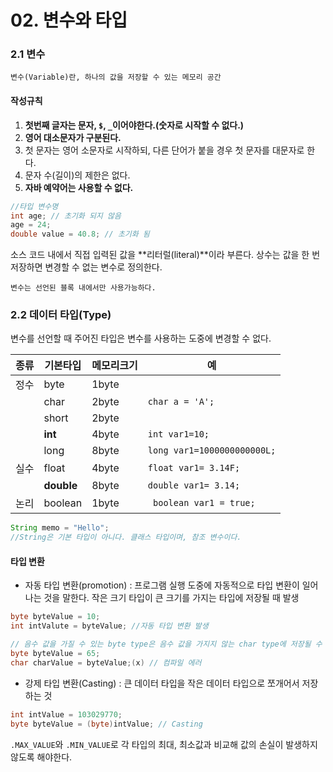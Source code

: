 # 02. 변수와 타입

### 2.1 변수

```
변수(Variable)란, 하나의 값을 저장할 수 있는 메모리 공간
```

#### 작성규칙
1. **첫번째 글자는 문자, `$`, `_`이어야한다.(숫자로 시작할 수 없다.)**
2. **영어 대소문자가 구분된다.**
3. 첫 문자는 영어 소문자로 시작하되, 다른 단어가 붙을 경우 첫 문자를 대문자로 한다.
4. 문자 수(길이)의 제한은 없다.
5. **자바 예약어는 사용할 수 없다.**

```java
//타입 변수명
int age; // 초기화 되지 않음
age = 24;
double value = 40.8; // 초기화 됨
```
소스 코드 내에서 직접 입력된 값을 **리터럴(literal)**이라 부른다.
상수는 값을 한 번 저장하면 변경할 수 없는 변수로 정의한다.

```
변수는 선언된 블록 내에서만 사용가능하다.
```

### 2.2 데이터 타입(Type)

변수를 선언할 때 주어진 타입은 변수를 사용하는 도중에 변경할 수 없다.

|종류|기본타입|메모리크기|예|
|------|------|------|------|
|정수|byte|1byte||
||char|2byte|`char a = 'A';`|
||short|2byte||
||**int**|4byte|`int var1=10;`|
||long|8byte|`long var1=1000000000000L;`|
|실수|float|4byte|`float var1= 3.14F;`|
||**double**|8byte|`double var1= 3.14;`|
|논리|boolean|1byte|` boolean var1 = true;`|


```java
String memo = "Hello";
//String은 기본 타입이 아니다. 클래스 타입이며, 참조 변수이다.
```

#### 타입 변환

- 자동 타입 변환(promotion) : 프로그램 실행 도중에 자동적으로 타입 변환이 일어나는 것을 말한다. 작은 크기 타입이 큰 크기를 가지는 타입에 저장될 때 발생

```java
byte byteValue = 10;
int intValute = byteValue; //자동 타입 변환 발생

// 음수 값을 가질 수 있는 byte type은 음수 값을 가지지 않는 char type에 저장될 수 없다.
byte byteValue = 65;
char charValue = byteValue;(x) // 컴파일 에러
```

- 강제 타입 변환(Casting) : 큰 데이터 타입을 작은 데이터 타입으로 쪼개어서 저장하는 것

```java
int intValue = 103029770;
byte byteValue = (byte)intValue; // Casting
```
`.MAX_VALUE`와 `.MIN_VALUE`로 각 타입의 최대, 최소값과 비교해 값의 손실이 발생하지 않도록 해야한다.